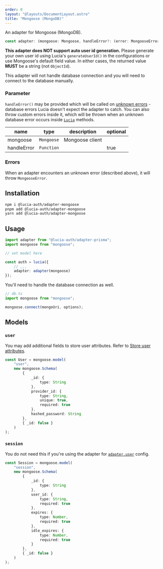 ```yaml
---
order: 0
layout: "@layouts/DocumentLayout.astro"
title: "Mongoose (MongoDB)"
---
```


An adapter for Mongoose (MongoDB).

```ts
const adapter: (mongoose: Mongoose, handleError?: (error: MongooseError) => void) => Adapter;
```

**This adapter does NOT support auto user id generation.** Please generate your own user id using Lucia's `generateUserId()` in the configurations or use Mongoose's default field value. In either cases, the returned value **MUST** be a string (not `ObjectId`).

This adapter will not handle database connection and you will need to connect to the database manually.

### Parameter

`handleError()` may be provided which will be called on [unknown errors](/learn/basics/handle-errors#known-errors) - database errors Lucia doesn't expect the adapter to catch. You can also throw custom errors inside it, which will be thrown when an unknown database error occurs inside [`Lucia`](/reference/api/server-api#lucia) methods.

| name        | type       | description     | optional |
| ----------- | ---------- | --------------- | -------- |
| mongoose    | `Mongoose` | Mongoose client |          |
| handleError | `Function` |                 | true     |

### Errors

When an adapter encounters an unknown error (described above), it will throw `MongooseError`.

## Installation

```bash
npm i @lucia-auth/adapter-mongoose
pnpm add @lucia-auth/adapter-mongoose
yarn add @lucia-auth/adapter-mongoose
```

## Usage

```ts
import adapter from "@lucia-auth/adapter-prisma";
import mongoose from "mongoose";

// set model here

const auth = lucia({
	// ,,,
	adapter: adapter(mongoose)
});
```

You'll need to handle the database connection as well.

```ts
// db.ts
import mongoose from "mongoose";

mongoose.connect(mongoUri, options);
```


## Models

### `user`

You may add additional fields to store user attributes. Refer to [Store user attributes](/learn/basics/store-user-attributes).

```ts
const User = mongoose.model(
	"user",
	new mongoose.Schema(
		{
			_id: {
				type: String
			},
			provider_id: {
				type: String,
				unique: true,
				required: true
			},
			hashed_password: String
		},
		{ _id: false }
	)
);
```

### `session`

You do not need this if you're using the adapter for [`adapter.user`](/reference/configure/lucia-configurations#adapter) config.

```ts
const Session = mongoose.model(
	"session",
	new mongoose.Schema(
		{
			_id: {
				type: String
			},
			user_id: {
				type: String,
				required: true
			},
			expires: {
				type: Number,
				required: true
			},
			idle_expires: {
				type: Number,
				required: true
			}
		},
		{ _id: false }
	)
);
```
